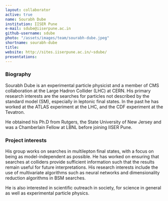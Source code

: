 ```yaml
---
layout: collaborator
active: true
name: Sourabh Dube
institution: IISER Pune
e-mail: sdube@iiserpune.ac.in
github-username: sdube
photo: "/assets/images/team/sourabh-dube.jpeg"
shortname: sourabh-dube
title:
website: http://sites.iiserpune.ac.in/~sdube/
presentations:
---
```


### Biography

Sourabh Dube is an experimental particle physicist and a member of CMS collaboration at the Large Hadron Collider (LHC) at CERN. His primary research interests are the searches for particles not described by the standard model (SM), especially in leptonic final states. In the past he has worked at the ATLAS experiment at the LHC, and the CDF experiment at the Tevatron.

He obtained his Ph.D from Rutgers, the State University of New Jersey and was a Chamberlain Fellow at LBNL before joining IISER Pune.

### Project interests

His group works on searches in multilepton final states, with a focus on being as model-independent as possible. He has worked on ensuring that searches at colliders provide sufficient information such that the results remain useful for future interpretations.  His research interests include the use of multivariate algorithms such as neural networks and dimensionality reduction algorithms in BSM searches.

He is also interested in scientific outreach in society, for science in general as well as experimental particle physics.



